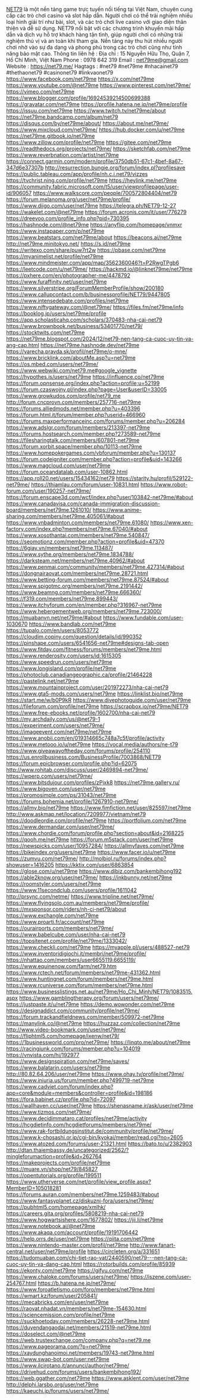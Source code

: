 <a href="https://net79.me/">NET79</a> là một nền tảng game trực tuyến nổi tiếng tại Việt Nam, chuyên cung cấp các trò chơi casino và slot hấp dẫn. Người chơi có thể trải nghiệm nhiều loại hình giải trí như bài, slot, và các trò chơi live casino với giao diện thân thiện và dễ sử dụng. NET79 nổi bật với các chương trình khuyến mãi hấp dẫn và dịch vụ hỗ trợ khách hàng tận tình, giúp người chơi có những trải nghiệm thú vị và an toàn khi tham gia. Nền tảng này thu hút nhiều người chơi nhờ vào sự đa dạng và phong phú trong các trò chơi cũng như tính năng bảo mật cao.
Thông tin liên hệ :
Địa chỉ : 15 Nguyễn Hữu Thọ, Quận 7, Hồ Chí Minh, Việt Nam
Phone : 0978 642 319
Email : net79me@gmail.com
Website : 
<a href="https://net79.me/">https://net79.me/</a>
Hagtags : #net79 #net79me #nhacainet79 #thethaonet79 #casinonet79 #linkvaonet79
<a href="https://www.facebook.com/net79me">https://www.facebook.com/net79me</a>
<a href="https://x.com/net79me">https://x.com/net79me</a>
<a href="https://www.youtube.com/@net79me">https://www.youtube.com/@net79me</a>
<a href="https://www.pinterest.com/net79me/">https://www.pinterest.com/net79me/</a>
<a href="https://vimeo.com/net79me">https://vimeo.com/net79me</a>
<a href="https://www.blogger.com/profile/16924539214500699388">https://www.blogger.com/profile/16924539214500699388</a>
<a href="https://gravatar.com/net79me">https://gravatar.com/net79me</a>
<a href="https://profile.hatena.ne.jp/net79me/profile">https://profile.hatena.ne.jp/net79me/profile</a>
<a href="https://issuu.com/net79me">https://issuu.com/net79me</a>
<a href="https://www.twitch.tv/net79me/about">https://www.twitch.tv/net79me/about</a>
<a href="https://net79me.bandcamp.com/album/net79">https://net79me.bandcamp.com/album/net79</a>
<a href="https://disqus.com/by/net79me/about/">https://disqus.com/by/net79me/about/</a>
<a href="https://about.me/net79me/">https://about.me/net79me/</a>
<a href="https://www.mixcloud.com/net79me/">https://www.mixcloud.com/net79me/</a>
<a href="https://hub.docker.com/u/net79me">https://hub.docker.com/u/net79me</a>
<a href="https://net79me.gitbook.io/net79me">https://net79me.gitbook.io/net79me</a>
<a href="https://www.zillow.com/profile/net79me">https://www.zillow.com/profile/net79me</a>
<a href="https://gitee.com/net79me">https://gitee.com/net79me</a>
<a href="https://readthedocs.org/projects/net79me/">https://readthedocs.org/projects/net79me/</a>
<a href="https://sketchfab.com/net79me">https://sketchfab.com/net79me</a>
<a href="https://www.reverbnation.com/artist/net79me">https://www.reverbnation.com/artist/net79me</a>
<a href="https://connect.garmin.com/modern/profile/3750db51-67c1-4bef-8a67-347d6e37307b">https://connect.garmin.com/modern/profile/3750db51-67c1-4bef-8a67-347d6e37307b</a>
<a href="http://resurrection.bungie.org/forum/index.pl?profilesave">http://resurrection.bungie.org/forum/index.pl?profilesave</a>
<a href="https://public.tableau.com/app/profile/nh.c.i.net79/vizzes">https://public.tableau.com/app/profile/nh.c.i.net79/vizzes</a>
<a href="https://tvchrist.ning.com/profile/net79me">https://tvchrist.ning.com/profile/net79me</a>
<a href="https://heylink.me/net79me">https://heylink.me/net79me</a>
<a href="https://community.fabric.microsoft.com/t5/user/viewprofilepage/user-id/906057">https://community.fabric.microsoft.com/t5/user/viewprofilepage/user-id/906057</a>
<a href="https://www.walkscore.com/people/700572804404/net79">https://www.walkscore.com/people/700572804404/net79</a>
<a href="https://forum.melanoma.org/user/net79me/profile/">https://forum.melanoma.org/user/net79me/profile/</a>
<a href="https://www.diigo.com/user/net79me">https://www.diigo.com/user/net79me</a>
<a href="https://telegra.ph/NET79-12-27">https://telegra.ph/NET79-12-27</a>
<a href="https://wakelet.com/@net79me">https://wakelet.com/@net79me</a>
<a href="https://forum.acronis.com/it/user/776279">https://forum.acronis.com/it/user/776279</a>
<a href="https://dreevoo.com/profile_info.php?pid=730395">https://dreevoo.com/profile_info.php?pid=730395</a>
<a href="https://hashnode.com/@net79me">https://hashnode.com/@net79me</a>
<a href="https://anyflip.com/homepage/vnmxr">https://anyflip.com/homepage/vnmxr</a>
<a href="https://www.instapaper.com/p/net79me">https://www.instapaper.com/p/net79me</a>
<a href="https://www.beatstars.com/net79me/about">https://www.beatstars.com/net79me/about</a>
<a href="https://beacons.ai/net79me">https://beacons.ai/net79me</a>
<a href="http://net79me.minitokyo.net/">http://net79me.minitokyo.net/</a>
<a href="https://s.id/net79me">https://s.id/net79me</a>
<a href="https://writexo.com/share/puw7rt2w">https://writexo.com/share/puw7rt2w</a>
<a href="https://pbase.com/net79me">https://pbase.com/net79me</a>
<a href="https://myanimelist.net/profile/net79me">https://myanimelist.net/profile/net79me</a>
<a href="https://www.mindmeister.com/app/map/3562360046?t=P2RwgTPgb6">https://www.mindmeister.com/app/map/3562360046?t=P2RwgTPgb6</a>
<a href="https://leetcode.com/u/net79me/">https://leetcode.com/u/net79me/</a>
<a href="https://hackmd.io/@linknet79me/net79me">https://hackmd.io/@linknet79me/net79me</a>
<a href="https://pxhere.com/en/photographer-me/4478792">https://pxhere.com/en/photographer-me/4478792</a>
<a href="https://www.furaffinity.net/user/net79me">https://www.furaffinity.net/user/net79me</a>
<a href="https://www.silverstripe.org/ForumMemberProfile/show/200180">https://www.silverstripe.org/ForumMemberProfile/show/200180</a>
<a href="https://www.callupcontact.com/b/businessprofile/NET79/9447805">https://www.callupcontact.com/b/businessprofile/NET79/9447805</a>
<a href="https://www.intensedebate.com/profiles/net79me">https://www.intensedebate.com/profiles/net79me</a>
<a href="https://www.niftygateway.com/@net79me/">https://www.niftygateway.com/@net79me/</a>
<a href="https://files.fm/net79me/info">https://files.fm/net79me/info</a>
<a href="https://booklog.jp/users/net79me/profile">https://booklog.jp/users/net79me/profile</a>
<a href="https://app.scholasticahq.com/scholars/370483-nha-cai-net79">https://app.scholasticahq.com/scholars/370483-nha-cai-net79</a>
<a href="https://www.brownbook.net/business/53401770/net79/">https://www.brownbook.net/business/53401770/net79/</a>
<a href="https://stocktwits.com/net79me">https://stocktwits.com/net79me</a>
<a href="https://net79me.blogspot.com/2024/12/net79-nen-tang-ca-cuoc-uy-tin-va-ang-cap.html">https://net79me.blogspot.com/2024/12/net79-nen-tang-ca-cuoc-uy-tin-va-ang-cap.html</a>
<a href="https://net79me.hashnode.dev/net79me">https://net79me.hashnode.dev/net79me</a>
<a href="https://varecha.pravda.sk/profil/net79me/o-mne/">https://varecha.pravda.sk/profil/net79me/o-mne/</a>
<a href="https://www.bricklink.com/aboutMe.asp?u=net79me">https://www.bricklink.com/aboutMe.asp?u=net79me</a>
<a href="https://os.mbed.com/users/net79me/">https://os.mbed.com/users/net79me/</a>
<a href="https://www.webwiki.com/net79.me#google_vignette">https://www.webwiki.com/net79.me#google_vignette</a>
<a href="https://hypothes.is/users/net79me">https://hypothes.is/users/net79me</a>
<a href="https://influence.co/net79me">https://influence.co/net79me</a>
<a href="https://forum.opnsense.org/index.php?action=profile;u=52199">https://forum.opnsense.org/index.php?action=profile;u=52199</a>
<a href="https://forum.czaswojny.pl/index.php?page=User&userID=33005">https://forum.czaswojny.pl/index.php?page=User&userID=33005</a>
<a href="https://www.growkudos.com/profile/net79_me">https://www.growkudos.com/profile/net79_me</a>
<a href="http://forum.cncprovn.com/members/257716-net79me">http://forum.cncprovn.com/members/257716-net79me</a>
<a href="https://forums.alliedmods.net/member.php?u=403396">https://forums.alliedmods.net/member.php?u=403396</a>
<a href="https://forum.html.it/forum/member.php?userid=466960">https://forum.html.it/forum/member.php?userid=466960</a>
<a href="https://forums.maxperformanceinc.com/forums/member.php?u=206284">https://forums.maxperformanceinc.com/forums/member.php?u=206284</a>
<a href="https://www.adslgr.com/forum/members/213397-net79me">https://www.adslgr.com/forum/members/213397-net79me</a>
<a href="https://forums.hostsearch.com/member.php?273589-net79me">https://forums.hostsearch.com/member.php?273589-net79me</a>
<a href="https://filesharingtalk.com/members/607801-net79me">https://filesharingtalk.com/members/607801-net79me</a>
<a href="https://forum.xorbit.space/member.php/10113-net79me">https://forum.xorbit.space/member.php/10113-net79me</a>
<a href="https://www.homepokergames.com/vbforum/member.php?u=130137">https://www.homepokergames.com/vbforum/member.php?u=130137</a>
<a href="https://forum.codeigniter.com/member.php?action=profile&uid=143266">https://forum.codeigniter.com/member.php?action=profile&uid=143266</a>
<a href="https://www.magcloud.com/user/net79me">https://www.magcloud.com/user/net79me</a>
<a href="https://forum.oceandatalab.com/user-10862.html">https://forum.oceandatalab.com/user-10862.html</a>
<a href="https://app.roll20.net/users/15434162/net79">https://app.roll20.net/users/15434162/net79</a>
<a href="https://starity.hu/profil/529122-net79me/">https://starity.hu/profil/529122-net79me/</a>
<a href="https://thiamlau.com/forum/user-10831.html">https://thiamlau.com/forum/user-10831.html</a>
<a href="https://www.robot-forum.com/user/190257-net79me/">https://www.robot-forum.com/user/190257-net79me/</a>
<a href="https://forum.enscape3d.com/wcf/index.php?user/103842-net79me/#about">https://forum.enscape3d.com/wcf/index.php?user/103842-net79me/#about</a>
<a href="https://www.canadavisa.com/canada-immigration-discussion-board/members/net79me.1261010/">https://www.canadavisa.com/canada-immigration-discussion-board/members/net79me.1261010/</a>
<a href="https://www.anime-sharing.com/members/net79me.405061/#about">https://www.anime-sharing.com/members/net79me.405061/#about</a>
<a href="https://www.vnbadminton.com/members/net79me.61080/">https://www.vnbadminton.com/members/net79me.61080/</a>
<a href="https://www.xen-factory.com/index.php?members/net79me.67040/#about">https://www.xen-factory.com/index.php?members/net79me.67040/#about</a>
<a href="https://www.xosothantai.com/members/net79me.540847/">https://www.xosothantai.com/members/net79me.540847/</a>
<a href="https://seomotionz.com/member.php?action=profile&uid=47370">https://seomotionz.com/member.php?action=profile&uid=47370</a>
<a href="https://6giay.vn/members/net79me.113487/">https://6giay.vn/members/net79me.113487/</a>
<a href="https://www.sythe.org/members/net79me.1834788/">https://www.sythe.org/members/net79me.1834788/</a>
<a href="https://darksteam.net/members/net79me.40962/#about">https://darksteam.net/members/net79me.40962/#about</a>
<a href="https://www.penmai.com/community/members/net79me.427314/#about">https://www.penmai.com/community/members/net79me.427314/#about</a>
<a href="https://dongnairaovat.com/members/net79me.28721.html">https://dongnairaovat.com/members/net79me.28721.html</a>
<a href="https://www.betting-forum.com/members/net79me.87524/#about">https://www.betting-forum.com/members/net79me.87524/#about</a>
<a href="https://www.spigotmc.org/members/net79me.2191442/">https://www.spigotmc.org/members/net79me.2191442/</a>
<a href="https://www.beamng.com/members/net79me.666360/">https://www.beamng.com/members/net79me.666360/</a>
<a href="https://f319.com/members/net79me.899443/">https://f319.com/members/net79me.899443/</a>
<a href="https://www.itchyforum.com/en/member.php?316967-net79me">https://www.itchyforum.com/en/member.php?316967-net79me</a>
<a href="https://www.hebergementweb.org/members/net79me.723000/">https://www.hebergementweb.org/members/net79me.723000/</a>
<a href="https://muabanvn.net/net79me/#about">https://muabanvn.net/net79me/#about</a>
<a href="https://www.fundable.com/user-1030670">https://www.fundable.com/user-1030670</a>
<a href="https://www.bandlab.com/net79me">https://www.bandlab.com/net79me</a>
<a href="https://tupalo.com/en/users/8053772">https://tupalo.com/en/users/8053772</a>
<a href="https://cloudim.copiny.com/question/details/id/990352">https://cloudim.copiny.com/question/details/id/990352</a>
<a href="https://pinshape.com/users/6541656-net79me#designs-tab-open">https://pinshape.com/users/6541656-net79me#designs-tab-open</a>
<a href="https://www.fitday.com/fitness/forums/members/net79me.html">https://www.fitday.com/fitness/forums/members/net79me.html</a>
<a href="https://www.renderosity.com/users/id:1615305">https://www.renderosity.com/users/id:1615305</a>
<a href="https://www.speedrun.com/users/net79me">https://www.speedrun.com/users/net79me</a>
<a href="https://www.longisland.com/profile/net79me">https://www.longisland.com/profile/net79me</a>
<a href="https://photoclub.canadiangeographic.ca/profile/21464228">https://photoclub.canadiangeographic.ca/profile/21464228</a>
<a href="https://pastelink.net/net79me">https://pastelink.net/net79me</a>
<a href="https://www.mountainproject.com/user/201972273/nha-cai-net79">https://www.mountainproject.com/user/201972273/nha-cai-net79</a>
<a href="https://www.gta5-mods.com/users/net79me">https://www.gta5-mods.com/users/net79me</a>
<a href="https://linklist.bio/net79me">https://linklist.bio/net79me</a>
<a href="https://start.me/w/b0P9kR">https://start.me/w/b0P9kR</a>
<a href="https://www.divephotoguide.com/user/net79me">https://www.divephotoguide.com/user/net79me</a>
<a href="https://fileforum.com/profile/net79me">https://fileforum.com/profile/net79me</a>
<a href="https://scrapbox.io/net79me/NET79">https://scrapbox.io/net79me/NET79</a>
<a href="https://www.free-ebooks.net/profile/1602700/nha-cai-net79">https://www.free-ebooks.net/profile/1602700/nha-cai-net79</a>
<a href="https://my.archdaily.com/us/@net79-1">https://my.archdaily.com/us/@net79-1</a>
<a href="https://experiment.com/users/net79me/">https://experiment.com/users/net79me/</a>
<a href="https://imageevent.com/net79me/net79me">https://imageevent.com/net79me/net79me</a>
<a href="https://www.anobii.com/en/019314665c748a7c5f/profile/activity">https://www.anobii.com/en/019314665c748a7c5f/profile/activity</a>
<a href="https://www.metooo.io/u/net79me">https://www.metooo.io/u/net79me</a>
<a href="https://vocal.media/authors/ne-t79">https://vocal.media/authors/ne-t79</a>
<a href="https://www.giveawayoftheday.com/forums/profile/254110">https://www.giveawayoftheday.com/forums/profile/254110</a>
<a href="https://us.enrollbusiness.com/BusinessProfile/7003868/NET79">https://us.enrollbusiness.com/BusinessProfile/7003868/NET79</a>
<a href="https://forum.epicbrowser.com/profile.php?id=62075">https://forum.epicbrowser.com/profile.php?id=62075</a>
<a href="http://www.rohitab.com/discuss/user/2469894-net79me/">http://www.rohitab.com/discuss/user/2469894-net79me/</a>
<a href="https://wperp.com/users/net79me/">https://wperp.com/users/net79me/</a>
<a href="https://www.bitsdujour.com/profiles/zPjxk8">https://www.bitsdujour.com/profiles/zPjxk8</a>
<a href="https://net79me.gallery.ru/">https://net79me.gallery.ru/</a>
<a href="https://www.bigoven.com/user/net79me">https://www.bigoven.com/user/net79me</a>
<a href="https://promosimple.com/ps/31043/net79me">https://promosimple.com/ps/31043/net79me</a>
<a href="https://forums.bohemia.net/profile/1267910-net79me/">https://forums.bohemia.net/profile/1267910-net79me/</a>
<a href="https://allmy.bio/net79me">https://allmy.bio/net79me</a>
<a href="https://www.fimfiction.net/user/825597/net79me">https://www.fimfiction.net/user/825597/net79me</a>
<a href="http://www.askmap.net/location/7209977/vietnam/net79">http://www.askmap.net/location/7209977/vietnam/net79</a>
<a href="https://doodleordie.com/profile/net79me">https://doodleordie.com/profile/net79me</a>
<a href="https://portfolium.com/net79me">https://portfolium.com/net79me</a>
<a href="https://www.dermandar.com/user/net79me/">https://www.dermandar.com/user/net79me/</a>
<a href="https://www.chordie.com/forum/profile.php?section=about&id=2168225">https://www.chordie.com/forum/profile.php?section=about&id=2168225</a>
<a href="https://qooh.me/net79me">https://qooh.me/net79me</a>
<a href="https://forum.m5stack.com/user/net79me">https://forum.m5stack.com/user/net79me</a>
<a href="https://newspicks.com/user/10957284/">https://newspicks.com/user/10957284/</a>
<a href="https://allmyfaves.com/net79me">https://allmyfaves.com/net79me</a>
<a href="https://bikeindex.org/users/net79me">https://bikeindex.org/users/net79me</a>
<a href="https://www.facer.io/u/net79me">https://www.facer.io/u/net79me</a>
<a href="https://zumvu.com/net79me/">https://zumvu.com/net79me/</a>
<a href="http://molbiol.ru/forums/index.php?showuser=1416205">http://molbiol.ru/forums/index.php?showuser=1416205</a>
<a href="https://kktix.com/user/6863854">https://kktix.com/user/6863854</a>
<a href="https://glose.com/u/net79me">https://glose.com/u/net79me</a>
<a href="https://www.dibiz.com/bankembihong192">https://www.dibiz.com/bankembihong192</a>
<a href="https://able2know.org/user/net79me/">https://able2know.org/user/net79me/</a>
<a href="https://inkbunny.net/net79me">https://inkbunny.net/net79me</a>
<a href="https://roomstyler.com/users/net79me">https://roomstyler.com/users/net79me</a>
<a href="https://www.11secondclub.com/users/profile/1611042">https://www.11secondclub.com/users/profile/1611042</a>
<a href="http://prsync.com/netme/">http://prsync.com/netme/</a>
<a href="https://www.tripline.net/net79me/">https://www.tripline.net/net79me/</a>
<a href="https://www.flyingsolo.com.au/members/net79me/profile/">https://www.flyingsolo.com.au/members/net79me/profile/</a>
<a href="https://mxsponsor.com/riders/nh-ci-net79/about">https://mxsponsor.com/riders/nh-ci-net79/about</a>
<a href="https://www.exchangle.com/net79me">https://www.exchangle.com/net79me</a>
<a href="https://www.proarti.fr/account/net79me">https://www.proarti.fr/account/net79me</a>
<a href="https://ourairports.com/members/net79me/">https://ourairports.com/members/net79me/</a>
<a href="https://www.babelcube.com/user/nha-cai-net79">https://www.babelcube.com/user/nha-cai-net79</a>
<a href="https://topsitenet.com/profile/net79me/1333042/">https://topsitenet.com/profile/net79me/1333042/</a>
<a href="https://www.checkli.com/net79me">https://www.checkli.com/net79me</a>
<a href="https://myapple.pl/users/488527-net79">https://myapple.pl/users/488527-net79</a>
<a href="https://www.inventoridigiochi.it/membri/net79me/profile/">https://www.inventoridigiochi.it/membri/net79me/profile/</a>
<a href="https://nhattao.com/members/user6655119.6655119/">https://nhattao.com/members/user6655119.6655119/</a>
<a href="https://www.equinenow.com/farm/net79.htm">https://www.equinenow.com/farm/net79.htm</a>
<a href="https://www.rctech.net/forum/members/net79me-431362.html">https://www.rctech.net/forum/members/net79me-431362.html</a>
<a href="https://www.huntingnet.com/forum/members/net79me.html">https://www.huntingnet.com/forum/members/net79me.html</a>
<a href="https://www.rcuniverse.com/forum/members/net79me.html">https://www.rcuniverse.com/forum/members/net79me.html</a>
<a href="https://www.businesslistings.net.au/net79me/Ho_Chi_Minh/NET79/1083515.aspx">https://www.businesslistings.net.au/net79me/Ho_Chi_Minh/NET79/1083515.aspx</a>
<a href="https://www.gamblingtherapy.org/forum/users/net79me/">https://www.gamblingtherapy.org/forum/users/net79me/</a>
<a href="https://justpaste.it/u/net79me">https://justpaste.it/u/net79me</a>
<a href="https://demo.wowonder.com/net79me">https://demo.wowonder.com/net79me</a>
<a href="https://designaddict.com/community/profile/net79me/">https://designaddict.com/community/profile/net79me/</a>
<a href="https://forum.trackandfieldnews.com/member/509972-net79me">https://forum.trackandfieldnews.com/member/509972-net79me</a>
<a href="https://manylink.co/@net79me">https://manylink.co/@net79me</a>
<a href="https://huzzaz.com/collection/net79me">https://huzzaz.com/collection/net79me</a>
<a href="http://www.video-bookmark.com/user/net79me/">http://www.video-bookmark.com/user/net79me/</a>
<a href="https://fliphtml5.com/homepage/ixenw/net79/">https://fliphtml5.com/homepage/ixenw/net79/</a>
<a href="https://1businessworld.com/pro/net79me/">https://1businessworld.com/pro/net79me/</a>
<a href="https://linqto.me/about/net79me">https://linqto.me/about/net79me</a>
<a href="https://racingjunk.com/forums/member.php?u=104019">https://racingjunk.com/forums/member.php?u=104019</a>
<a href="https://vnvista.com/hi/192977">https://vnvista.com/hi/192977</a>
<a href="https://www.designspiration.com/net79me/saves/">https://www.designspiration.com/net79me/saves/</a>
<a href="https://www.balatarin.com/users/net79me">https://www.balatarin.com/users/net79me</a>
<a href="http://80.82.64.206/user/net79me">http://80.82.64.206/user/net79me</a>
<a href="https://www.ohay.tv/profile/net79me/">https://www.ohay.tv/profile/net79me/</a>
<a href="https://www.iniuria.us/forum/member.php?499719-net79me">https://www.iniuria.us/forum/member.php?499719-net79me</a>
<a href="https://www.cadviet.com/forum/index.php?app=core&module=members&controller=profile&id=198186">https://www.cadviet.com/forum/index.php?app=core&module=members&controller=profile&id=198186</a>
<a href="https://fora.babinet.cz/profile.php?id=72097">https://fora.babinet.cz/profile.php?id=72097</a>
<a href="https://wallhaven.cc/user/net79me">https://wallhaven.cc/user/net79me</a>
<a href="https://shenasname.ir/ask/user/net79me">https://shenasname.ir/ask/user/net79me</a>
<a href="https://www.tizmos.com/net79me/">https://www.tizmos.com/net79me/</a>
<a href="https://www.decidimmataro.cat/profiles/net79me/activity">https://www.decidimmataro.cat/profiles/net79me/activity</a>
<a href="https://hcgdietinfo.com/hcgdietforums/members/net79me/">https://hcgdietinfo.com/hcgdietforums/members/net79me/</a>
<a href="https://www.rak-fortbildungsinstitut.de/community/profile/net79me/">https://www.rak-fortbildungsinstitut.de/community/profile/net79me/</a>
<a href="https://www.k-chosashi.or.jp/cgi-bin/kyokai/member/read.cgi?no=2605">https://www.k-chosashi.or.jp/cgi-bin/kyokai/member/read.cgi?no=2605</a>
<a href="https://www.atozed.com/forums/user-21321.html">https://www.atozed.com/forums/user-21321.html</a>
<a href="https://bato.to/u/2382903">https://bato.to/u/2382903</a>
<a href="http://dtan.thaiembassy.de/uncategorized/2562/?mingleforumaction=profile&id=262764">http://dtan.thaiembassy.de/uncategorized/2562/?mingleforumaction=profile&id=262764</a>
<a href="https://makeprojects.com/profile/net79me">https://makeprojects.com/profile/net79me</a>
<a href="https://muare.vn/shop/net79/845827">https://muare.vn/shop/net79/845827</a>
<a href="https://opentutorials.org/profile/199511">https://opentutorials.org/profile/199511</a>
<a href="https://www.utherverse.com/net/profile/view_profile.aspx?MemberID=105018281">https://www.utherverse.com/net/profile/view_profile.aspx?MemberID=105018281</a>
<a href="https://forums.auran.com/members/net79me.1259483/#about">https://forums.auran.com/members/net79me.1259483/#about</a>
<a href="https://www.fantasyplanet.cz/diskuzni-fora/users/net79me/">https://www.fantasyplanet.cz/diskuzni-fora/users/net79me/</a>
<a href="https://pubhtml5.com/homepage/xmlhk/">https://pubhtml5.com/homepage/xmlhk/</a>
<a href="https://careers.gita.org/profiles/5808219-nha-cai-net79">https://careers.gita.org/profiles/5808219-nha-cai-net79</a>
<a href="https://www.hogwartsishere.com/1677802/">https://www.hogwartsishere.com/1677802/</a>
<a href="https://jii.li/net79me">https://jii.li/net79me</a>
<a href="https://www.notebook.ai/@net79me">https://www.notebook.ai/@net79me</a>
<a href="https://www.akaqa.com/account/profile/19191706442">https://www.akaqa.com/account/profile/19191706442</a>
<a href="https://help.orrs.de/user/net79me">https://help.orrs.de/user/net79me</a>
<a href="https://qiita.com/net79me">https://qiita.com/net79me</a>
<a href="https://www.nintendo-master.com/profil/net79me">https://www.nintendo-master.com/profil/net79me</a>
<a href="http://www.fanart-central.net/user/net79me/profile">http://www.fanart-central.net/user/net79me/profile</a>
<a href="https://circleten.org/a/331651">https://circleten.org/a/331651</a>
<a href="https://tudomuaban.com/chi-tiet-rao-vat/2440590/net79---nen-tang-ca-cuoc-uy-tin-va-dang-cap.html">https://tudomuaban.com/chi-tiet-rao-vat/2440590/net79---nen-tang-ca-cuoc-uy-tin-va-dang-cap.html</a>
<a href="https://rotorbuilds.com/profile/85939">https://rotorbuilds.com/profile/85939</a>
<a href="https://ekonty.com/net79me">https://ekonty.com/net79me</a>
<a href="https://gifyu.com/net79me">https://gifyu.com/net79me</a>
<a href="https://www.chaloke.com/forums/users/net79me/">https://www.chaloke.com/forums/users/net79me/</a>
<a href="https://iszene.com/user-254767.html">https://iszene.com/user-254767.html</a>
<a href="https://b.hatena.ne.jp/net79me/">https://b.hatena.ne.jp/net79me/</a>
<a href="https://www.foroatletismo.com/foro/members/net79me.html">https://www.foroatletismo.com/foro/members/net79me.html</a>
<a href="https://wmart.kz/forum/user/205841/">https://wmart.kz/forum/user/205841/</a>
<a href="https://mecabricks.com/en/user/net79me">https://mecabricks.com/en/user/net79me</a>
<a href="https://raovat.nhadat.vn/members/net79me-154630.html">https://raovat.nhadat.vn/members/net79me-154630.html</a>
<a href="https://sciencemission.com/profile/net79me">https://sciencemission.com/profile/net79me</a>
<a href="https://suckhoetoday.com/members/26228-net79me.html">https://suckhoetoday.com/members/26228-net79me.html</a>
<a href="https://duyendangaodai.net/members/21519-net79me.html">https://duyendangaodai.net/members/21519-net79me.html</a>
<a href="https://doselect.com/@net79me">https://doselect.com/@net79me</a>
<a href="https://web.trustexchange.com/company.php?q=net79.me">https://web.trustexchange.com/company.php?q=net79.me</a>
<a href="https://www.pageorama.com/?p=net79me">https://www.pageorama.com/?p=net79me</a>
<a href="https://xaydunghanoimoi.net/members/19743-net79me.html">https://xaydunghanoimoi.net/members/19743-net79me.html</a>
<a href="https://www.swap-bot.com/user:net79me">https://www.swap-bot.com/user:net79me</a>
<a href="https://www.ilcirotano.it/annunci/author/net79me/">https://www.ilcirotano.it/annunci/author/net79me/</a>
<a href="https://drivehud.com/forums/users/bankembihong192/">https://drivehud.com/forums/users/bankembihong192/</a>
<a href="https://web.ggather.com/net79me">https://web.ggather.com/net79me</a>
<a href="https://www.asklent.com/user/net79me">https://www.asklent.com/user/net79me</a>
<a href="http://delphi.larsbo.org/user/net79me">http://delphi.larsbo.org/user/net79me</a>
<a href="https://kaeuchi.jp/forums/users/net79me/">https://kaeuchi.jp/forums/users/net79me/</a>
<a href=""></a>
